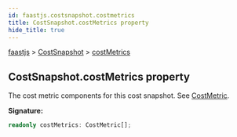 ```yaml
---
id: faastjs.costsnapshot.costmetrics
title: CostSnapshot.costMetrics property
hide_title: true
---
```

[faastjs](./faastjs.md) &gt; [CostSnapshot](./faastjs.costsnapshot.md) &gt; [costMetrics](./faastjs.costsnapshot.costmetrics.md)

## CostSnapshot.costMetrics property

The cost metric components for this cost snapshot. See [CostMetric](./faastjs.costmetric.md)<!-- -->.

<b>Signature:</b>

```typescript
readonly costMetrics: CostMetric[];
```
